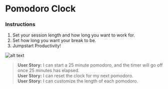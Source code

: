 # Pomodoro Clock

### Instructions
1. Set your session length and how long you want to work for.
2. Set how long you want your break to be.
3. Jumpstart Productivity!

![alt text](https://jeremyantonoff.com/img/work/pomo.JPG "Pomodoro Clock")

>**User Story:** I can start a 25 minute pomodoro, and the timer will go off once 25 minutes has elapsed.<br>
>**User Story:** I can reset the clock for my next pomodoro.<br>
>**User Story:** I can customize the length of each pomodoro.<br>
